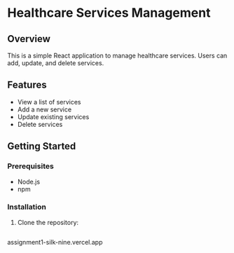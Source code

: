 # Healthcare Services Management

## Overview
This is a simple React application to manage healthcare services. Users can add, update, and delete services.

## Features
- View a list of services
- Add a new service
- Update existing services
- Delete services

## Getting Started

### Prerequisites
- Node.js
- npm

### Installation
1. Clone the repository:
   ```bash
 assignment1-silk-nine.vercel.app
